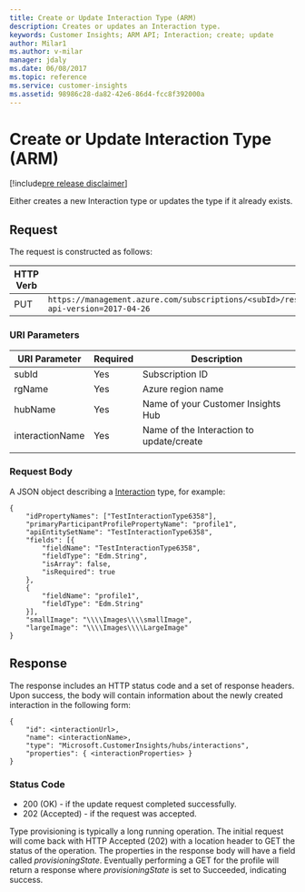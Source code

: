 ```yaml
---
title: Create or Update Interaction Type (ARM)
description: Creates or updates an Interaction type.
keywords: Customer Insights; ARM API; Interaction; create; update
author: Milar1
ms.author: v-milar
manager: jdaly
ms.date: 06/08/2017
ms.topic: reference
ms.service: customer-insights 
ms.assetid: 98986c28-da82-42e6-86d4-fcc8f392000a
---
```


Create or Update Interaction Type (ARM)
======================================

[!include[pre release disclaimer](../../../includes/cc-beta-prerelease-disclaimer.md)]

Either creates a new Interaction type or updates the type if it already exists. 

## Request 
The request is constructed as follows:

|**HTTP Verb**|**Request URI**|
|-------------|---------------|
|PUT|`https://management.azure.com/subscriptions/<subId>/resourceGroups/<rgName>/providers/Microsoft.CustomerInsights/hubs/<hubName>/interactions/<interactionName>?api-version=2017-04-26`|

### URI Parameters

|**URI Parameter**|**Required**|**Description**|
| --------------- | ---------- | ------------- |
|subId|Yes|Subscription ID|
|rgName|Yes|Azure region name|
|hubName|Yes|Name of your Customer Insights Hub|
|interactionName|Yes|Name of the Interaction to update/create|
| | | |


### Request Body  
 A JSON object describing a [Interaction](../types/interaction.md) type, for example:

```{json}
{
    "idPropertyNames": ["TestInteractionType6358"],
    "primaryParticipantProfilePropertyName": "profile1",
    "apiEntitySetName": "TestInteractionType6358",
    "fields": [{
        "fieldName": "TestInteractionType6358",
        "fieldType": "Edm.String",
        "isArray": false,
        "isRequired": true
    },
    {
        "fieldName": "profile1",
        "fieldType": "Edm.String"
    }],
    "smallImage": "\\\\Images\\\\smallImage",
    "largeImage": "\\\\Images\\\\LargeImage"
}
```

## Response  
 The response includes an HTTP status code and a set of response headers. Upon success, the body will contain information about the newly created interaction in the following form:

```{json}
{ 
    "id": <interactionUrl>, 
    "name": <interactionName>, 
    "type": "Microsoft.CustomerInsights/hubs/interactions", 
    "properties": { <interactionProperties> }
}
```

### Status Code  

* 200 (OK) - if the update request completed successfully.  
* 202 (Accepted) - if the request was accepted.  

Type provisioning is typically a long running operation. The initial request will come back with HTTP Accepted (202) with a location header to GET the 
status of the operation. The properties in the response body will have a field called *provisioningState*. Eventually performing a GET for the profile will 
return a response where *provisioningState* is set to Succeeded, indicating success. 


